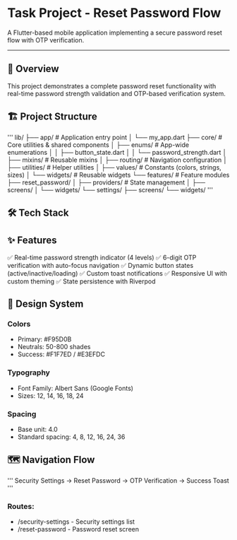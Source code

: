 # Task Project - Reset Password Flow

A Flutter-based mobile application implementing a secure password reset flow with OTP verification.

---

## 📱 Overview

This project demonstrates a complete password reset functionality with real-time password strength validation and OTP-based verification system.

## 🏗️ Project Structure

'''
lib/
├── app/                          # Application entry point
│   └── my_app.dart
├── core/                         # Core utilities & shared components
│   ├── enums/                    # App-wide enumerations
│   │   ├── button_state.dart
│   │   └── password_strength.dart
│   ├── mixins/                   # Reusable mixins
│   ├── routing/                  # Navigation configuration
│   ├── utilities/                # Helper utilities
│   ├── values/                   # Constants (colors, strings, sizes)
│   └── widgets/                  # Reusable widgets
└── features/                     # Feature modules
    ├── reset_password/
    │   ├── providers/            # State management
    │   ├── screens/
    │   └── widgets/
    └── settings/
        ├── screens/
        └── widgets/
'''

## 🛠️ Tech Stack


## ✨ Features

✅ Real-time password strength indicator (4 levels)
✅ 6-digit OTP verification with auto-focus navigation
✅ Dynamic button states (active/inactive/loading)
✅ Custom toast notifications
✅ Responsive UI with custom theming
✅ State persistence with Riverpod


## 🎨 Design System

### Colors

- Primary: #F95D0B
- Neutrals: 50-800 shades
- Success: #F1F7ED / #E3EFDC

### Typography

- Font Family: Albert Sans (Google Fonts)
- Sizes: 12, 14, 16, 18, 24

### Spacing

- Base unit: 4.0
- Standard spacing: 4, 8, 12, 16, 24, 36

## 🗺️ Navigation Flow

''' 
Security Settings → Reset Password → OTP Verification → Success Toast
'''

### Routes:

- /security-settings - Security settings list
- /reset-password - Password reset screen
